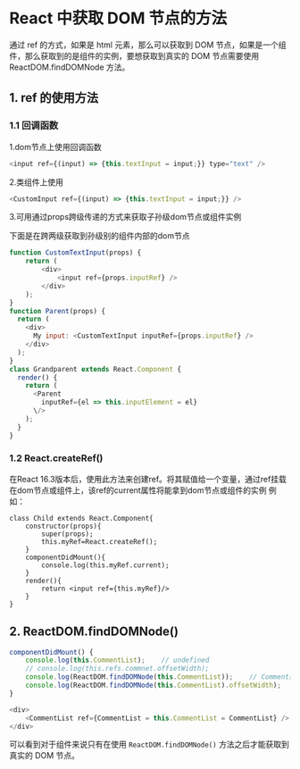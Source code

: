 # React 中获取 DOM 节点的方法

通过 ref 的方式，如果是 html 元素，那么可以获取到 DOM 节点，如果是一个组件，那么获取到的是组件的实例，要想获取到真实的 DOM 节点需要使用 ReactDOM.findDOMNode 方法。

## 1. ref 的使用方法

### 1.1 回调函数

1.dom节点上使用回调函数

```js
<input ref={(input) => {this.textInput = input;}} type="text" />
```

2.类组件上使用

```js
<CustomInput ref={(input) => {this.textInput = input;}} />
```

3.可用通过props跨级传递的方式来获取子孙级dom节点或组件实例

下面是在跨两级获取到孙级别的组件内部的dom节点

```js
function CustomTextInput(props) {
    return (
        <div>
            <input ref={props.inputRef} />
        </div>
    );
}
function Parent(props) {
  return (
    <div>
      My input: <CustomTextInput inputRef={props.inputRef} />
    </div>
  );
}
class Grandparent extends React.Component {
  render() {
    return (
      <Parent
        inputRef={el => this.inputElement = el}
      \/>
    );
  }
}
```

### 1.2 React.createRef()

在React 16.3版本后，使用此方法来创建ref。将其赋值给一个变量，通过ref挂载在dom节点或组件上，该ref的current属性将能拿到dom节点或组件的实例
例如：

```
class Child extends React.Component{
    constructor(props){
        super(props);
        this.myRef=React.createRef();
    }
    componentDidMount(){
        console.log(this.myRef.current);
    }
    render(){
        return <input ref={this.myRef}/>
    }
}
```

## 2. ReactDOM.findDOMNode()

```js
componentDidMount() {
    console.log(this.CommentList);    // undefined
    // console.log(this.refs.commnet.offsetWidth);
    console.log(ReactDOM.findDOMNode(this.CommentList));    // Comment组件的真实dom节点:<div>
    console.log(ReactDOM.findDOMNode(this.CommentList).offsetWidth);    // 1904
}

<div>
    <CommentList ref={CommentList = this.CommentList = CommentList} />
</div>
```

可以看到对于组件来说只有在使用 `ReactDOM.findDOMNode()` 方法之后才能获取到真实的 DOM 节点。

